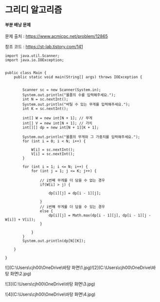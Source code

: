 # 그리디 알고리즘

#### 부분 배낭 문제

문제 출처 : https://www.acmicpc.net/problem/12865

참조 코드 :  https://st-lab.tistory.com/141

```
import java.util.Scanner;
import java.io.IOException;


public class Main {
    public static void main(String[] args) throws IOException {


        Scanner sc = new Scanner(System.in);
        System.out.println("물품의 수를 입력해주세요.");
        int N = sc.nextInt();
        System.out.println("버틸 수 있는 무게를 입력해주세요.");
        int K = sc.nextInt();

        int[] W = new int[N + 1]; // 무게
        int[] V = new int[N + 1]; // 가치
        int[][] dp = new int[N + 1][K + 1];

        System.out.println("물품의 무게와 그 가중치를 입력해주세요.");
        for (int i = 0; i < N; i++) {

            W[i] = sc.nextInt();
            V[i] = sc.nextInt();
        }

        for (int i = 1; i <= N; i++) {
            for (int j = 1; j <= K; j++) {

                // i번째 무게를 더 담을 수 없는 경우
                if(W[i] > j) {

                    dp[i][j] = dp[i - 1][j];

                }
                // i번째 무게를 더 담을 수 있는 경우
                else {
                    dp[i][j] = Math.max(dp[i - 1][j], dp[i - 1][j - W[i]] + V[i]);
                }

            }
        }
        System.out.println(dp[N][K]);
        
    }

}
```





![](C:\Users\cjh00\OneDrive\바탕 화면\1.jpg)![2](C:\Users\cjh00\OneDrive\바탕 화면\2.jpg)

![3](C:\Users\cjh00\OneDrive\바탕 화면\3.jpg)

![4](C:\Users\cjh00\OneDrive\바탕 화면\4.jpg)